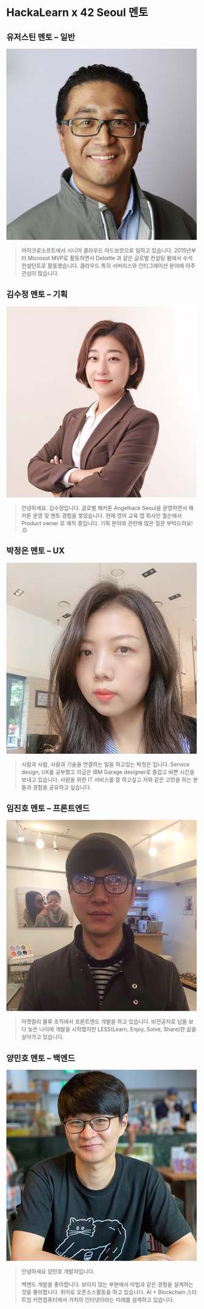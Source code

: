 # HackaLearn x 42 Seoul 멘토 ##

<a name="justinyoo"></a>
## 유저스틴 멘토 &ndash; 일반 ##

<div>
  <img src="./justinyoo.png" width="500" alt="유저스틴 멘토"/>
</div>

> 마이크로소프트에서 시니어 클라우드 아드보캇으로 일하고 있습니다. 2015년부터 Microsot MVP로 활동하면서 Deloitte 과 같은 글로벌 컨설팅 펌에서 수석 컨설턴트로 활동했습니다. 클라우드 특히 서버리스와 인티그레이션 분야에 아주 관심이 많습니다.


<a name="suekim"></a>
## 김수정 멘토 &ndash; 기획 ##

<div>
  <img src="./suekim.jpg" width="500" alt="김수정 멘토"/>
</div>

> 안녕하세요. 김수정입니다. 글로벌 해커톤 Angelhack Seoul을 운영하면서 해커톤 운영 및 멘토 경험을 쌓았습니다. 현재 영어 교육 앱 회사인 퀄슨에서 Product owner 로 재직 중입니다. 기획 분야와 관련해 많은 질문 부탁드려요! :D


<a name="aimeepark"></a>
## 박정은 멘토 &ndash; UX ##

<div>
  <img src="./aimeepark.jpg" width="500" alt="박정은 멘토"/>
</div>

> 사람과 사람, 사람과 기술을 연결하는 일을 하고있는 박정은 입니다. Service design, UX를 공부했고 지금은 IBM Garage designer로 즐겁고 바쁜 시간을 보내고 있습니다. 사람을 위한 IT 서비스를 잘 하고싶고 저와 같은 고민을 하는 분들과 경험을 공유하고 싶습니다.


<a name="jaylim"></a>
## 임진호 멘토 &ndash; 프론트엔드 ##

<div>
  <img src="./jaylim.jpg" width="500" alt="임진호 멘토"/>
</div>

> 마켓컬리 물류 조직에서 프론트엔드 개발을 하고 있습니다. 비전공자로 남들 보다 늦은 나이에 개발을 시작했지만 LESS(Learn, Enjoy, Solve, Share)한 삶을 살아가고 있습니다.


<a name="minhoryang"></a>
## 양민호 멘토 &ndash; 백엔드 ##

<div>
  <img src="./minhoryang.jpg" width="500" alt="양민호 멘토"/>
</div>

> 안녕하세요 양민호 개발자입니다.
>
> 백엔드 개발을 좋아합니다. 보이지 않는 부분에서 마법과 같은 경험을 설계하는 것을 좋아합니다. 취미로 오픈소스활동을 하고 있습니다. AI + Blockchain 스타트업 커먼컴퓨터에서 가치의 인터넷이라는 미래를 설계하고 있습니다.


